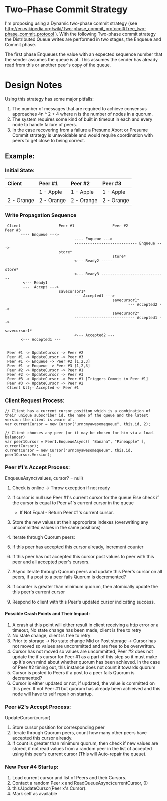 ﻿# Two-Phase Commit Strategy
I'm proposing using a Dynamic two-phase commit strategy (see http://en.wikipedia.org/wiki/Two-phase_commit_protocol#Tree_two-phase_commit_protocol ). With the following Two-phase commit strategy the Distributed Queue writes are performed in two stages, the Enqueue and Commit phase.

The first phase Enqueues the value with an expected sequence number that the sender assumes the queue is at. 
This assumes the sender has already read from this or another peer's copy of the queue.

# Design Notes

Using this strategy has some major pitfalls:

1. The number of messages that are required to achieve consensus approaches 4n ^ 2 + 4 where n is the number of nodes in a quorum.
2. The system requires some kind of built in timeout in each and every node to handle failure of peers.
3. In the case recovering from a failure a Presume Abort or Presume Commit strategy is unavoidable and would require coordination with peers to get close to being correct.

## Example:

### Initial State:

|Client     |Peer #1    |Peer #2    |Peer #3    |
|:----------|:----------|:----------|:----------|
|           |1 - Apple  |1 - Apple  |1 - Apple  |
|2 - Orange |2 - Orange |2 - Orange |2 - Orange |


### Write Propagation Sequence


     Client                 Peer #1                 Peer #2                 Peer #3
           ---- Enqueue --->
                                   ---- Enqueue --->
                                   ---------------------------- Enqueue --->
                            store*
                                                    store*
                                   <--- Ready2 -----
                                                                            store*
                                   <--- Ready3 -----------------------------
            <--- Ready1 
            ---  Accept ---> 
                            savecursor1*           
                                   --- Accepted1 --->
                                                    savecursor1*
                                                           --- Accepted2 -->
                                                    savecursor2*
                                   --------------------------- Accepted1 -->
                                                                            savecursor1*
                                   <--- Accepted2 ---
           <--- Accepted1 ---


     Peer #1 -> UpdateCursor -> Peer #2
     Peer #1 -> UpdateCursor -> Peer #3
     Peer #1 -> Enqueue -> Peer #2 [1,2,3]
     Peer #1 -> Enqueue -> Peer #3 [1,2,3]
     Peer #2 -> UpdateCursor -> Peer #1
     Peer #2 -> UpdateCursor -> Peer #3
     Peer #3 -> UpdateCursor -> Peer #1 [Triggers Commit in Peer #1]
     Peer #3 -> UpdateCursor -> Peer #2
     Client &lt;- Accepted <- Peer #1



### Client Request Process: 
    
    // Client has a current cursor position which is a combination of their unique subscriber id, the name of the queue and the latest version the client is aware of.
    var currentCursor = new Cursor("urn:myawesomequeue", this.id, 2);

    // Client chooses any peer (or it may be chosen for him via a load-balancer)
    var peer1Cursor = Peer1.EnqueueAsync([ "Banana", "Pineapple" ], currentCursor);
    currentCursor = new Cursor("urn:myawesomequeue", this.id, peer1Cursor.Version);

### Peer #1's Accept Process:

EnqueueAsync(values, cursor? = null)

1. Check is online -> Throw exception if not ready
2. If cursor is null use Peer #1's current cursor for the queue
   Else check if the cursor is equal to Peer #1's current cursor in the queue
	- If Not Equal - Return Peer #1's current cursor.

3. Store the new values at their appropriate indexes (overwriting any uncommitted values in the same positions)
4. Iterate through Quorum peers:
5. If this peer has accepted this cursor already, increment counter
6. If this peer has not accepted this cursor post values to peer with this peer and all accepted peer's cursors.
7. Async iterate through Quorum peers and update this Peer's cursor on all peers, if a post to a peer fails Quorum is decremented?
8. If counter is greater than minimum quorum, then atomically update the this peer's current cursor
9. Respond to client with this Peer's updated cursor indicating success.

#### Possible Crash Points and Their Impact:

1. A crash at this point will either result in client receiving a http error or a timeout, No state change has been made, client is free to retry
2. No state change, client is free to retry
3. Prior to storage -> No state change
   Mid or Post storage -> Cursor has not moved so values are uncommitted and are free to be overwritten.
6. Cursor has not moved so values are uncommitted, Peer #2 does not update the it's cursor for Peer #1 as a part of this step so it must make up it's own mind about whether quorum has been achieved.
   In the case of Peer #2 timing out, this instance does not count it towards quorum 
7. Cursor is posted to Peers if a post to a peer fails Quorum is decremented?
8. Cursor is either updated or not, if updated, the value is committed on this peer. If not Peer #1 but quorum has already been achieived and this node will have to self repair on startup.


### Peer #2's Accept Process:

UpdateCursor(cursor)

1. Store cursor position for corresponding peer
2. Iterate through Quorum peers, count how many other peers have accepted this cursor already.
3. If count is greater than minimum quorum, then check if new values are stored, if not read values from a random peer in the list of accepted using this peer's current cursor (This will Auto-repair the queue).

### New Peer #4 Startup:

1. Load current cursor and list of Peers and their Cursors.
2. Contact a random Peer x and ReadQueueAsync(currentCursor, 0)
3. this.UpdateCursor(Peer x's Cursor).
4. Mark self as available

